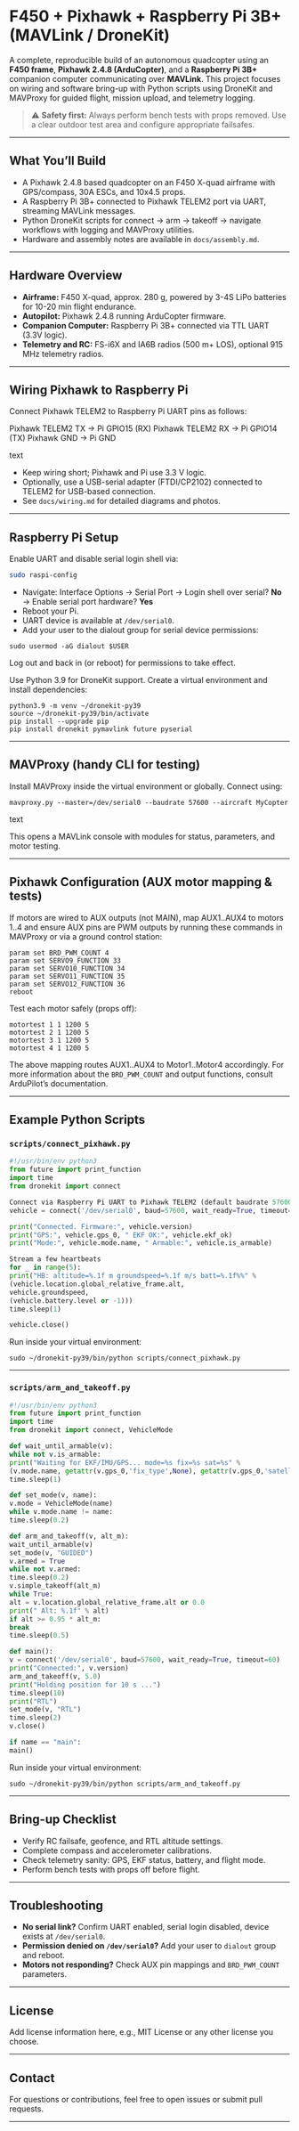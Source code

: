 # F450 + Pixhawk + Raspberry Pi 3B+ (MAVLink / DroneKit)

A complete, reproducible build of an autonomous quadcopter using an **F450 frame**, **Pixhawk 2.4.8 (ArduCopter)**, and a **Raspberry Pi 3B+** companion computer communicating over **MAVLink**. This project focuses on wiring and software bring-up with Python scripts using DroneKit and MAVProxy for guided flight, mission upload, and telemetry logging.

> ⚠️ **Safety first:** Always perform bench tests with props removed. Use a clear outdoor test area and configure appropriate failsafes.

---

## What You’ll Build

- A Pixhawk 2.4.8 based quadcopter on an F450 X-quad airframe with GPS/compass, 30A ESCs, and 10x4.5 props.
- A Raspberry Pi 3B+ connected to Pixhawk TELEM2 port via UART, streaming MAVLink messages.
- Python DroneKit scripts for connect → arm → takeoff → navigate workflows with logging and MAVProxy utilities.
- Hardware and assembly notes are available in `docs/assembly.md`.

---

## Hardware Overview

- **Airframe:** F450 X-quad, approx. 280 g, powered by 3-4S LiPo batteries for 10-20 min flight endurance.
- **Autopilot:** Pixhawk 2.4.8 running ArduCopter firmware.
- **Companion Computer:** Raspberry Pi 3B+ connected via TTL UART (3.3V logic).
- **Telemetry and RC:** FS-i6X and IA6B radios (500 m+ LOS), optional 915 MHz telemetry radios.

---

## Wiring Pixhawk to Raspberry Pi

Connect Pixhawk TELEM2 to Raspberry Pi UART pins as follows:

Pixhawk TELEM2 TX → Pi GPIO15 (RX)
Pixhawk TELEM2 RX → Pi GPIO14 (TX)
Pixhawk GND → Pi GND

text

- Keep wiring short; Pixhawk and Pi use 3.3 V logic.
- Optionally, use a USB-serial adapter (FTDI/CP2102) connected to TELEM2 for USB-based connection.
- See `docs/wiring.md` for detailed diagrams and photos.

---

## Raspberry Pi Setup

Enable UART and disable serial login shell via:
```bash
sudo raspi-config
```

- Navigate: Interface Options → Serial Port → Login shell over serial? **No** → Enable serial port hardware? **Yes**
- Reboot your Pi.
- UART device is available at `/dev/serial0`.
- Add your user to the dialout group for serial device permissions:
```
sudo usermod -aG dialout $USER
```

Log out and back in (or reboot) for permissions to take effect.

Use Python 3.9 for DroneKit support. Create a virtual environment and install dependencies:
```
python3.9 -m venv ~/dronekit-py39
source ~/dronekit-py39/bin/activate
pip install --upgrade pip
pip install dronekit pymavlink future pyserial
```

---

## MAVProxy (handy CLI for testing)

Install MAVProxy inside the virtual environment or globally. Connect using:
```
mavproxy.py --master=/dev/serial0 --baudrate 57600 --aircraft MyCopter
```
text

This opens a MAVLink console with modules for status, parameters, and motor testing.

---

## Pixhawk Configuration (AUX motor mapping & tests)

If motors are wired to AUX outputs (not MAIN), map AUX1..AUX4 to motors 1..4 and ensure AUX pins are PWM outputs by running these commands in MAVProxy or via a ground control station:
```
param set BRD_PWM_COUNT 4
param set SERVO9_FUNCTION 33
param set SERVO10_FUNCTION 34
param set SERVO11_FUNCTION 35
param set SERVO12_FUNCTION 36
reboot
```

Test each motor safely (props off):
```
motortest 1 1 1200 5
motortest 2 1 1200 5
motortest 3 1 1200 5
motortest 4 1 1200 5
```

The above mapping routes AUX1..AUX4 to Motor1..Motor4 accordingly. For more information about the `BRD_PWM_COUNT` and output functions, consult ArduPilot’s documentation.

---

## Example Python Scripts

### `scripts/connect_pixhawk.py`
```python
#!/usr/bin/env python3
from future import print_function
import time
from dronekit import connect

Connect via Raspberry Pi UART to Pixhawk TELEM2 (default baudrate 57600)
vehicle = connect('/dev/serial0', baud=57600, wait_ready=True, timeout=60)

print("Connected. Firmware:", vehicle.version)
print("GPS:", vehicle.gps_0, " EKF OK:", vehicle.ekf_ok)
print("Mode:", vehicle.mode.name, " Armable:", vehicle.is_armable)

Stream a few heartbeats
for _ in range(5):
print("HB: altitude=%.1f m groundspeed=%.1f m/s batt=%.1f%%" %
(vehicle.location.global_relative_frame.alt,
vehicle.groundspeed,
(vehicle.battery.level or -1)))
time.sleep(1)

vehicle.close()
```

Run inside your virtual environment:
```
sudo ~/dronekit-py39/bin/python scripts/connect_pixhawk.py
```

---

### `scripts/arm_and_takeoff.py`
```python
#!/usr/bin/env python3
from future import print_function
import time
from dronekit import connect, VehicleMode

def wait_until_armable(v):
while not v.is_armable:
print("Waiting for EKF/IMU/GPS... mode=%s fix=%s sat=%s" %
(v.mode.name, getattr(v.gps_0,'fix_type',None), getattr(v.gps_0,'satellites_visible',None)))
time.sleep(1)

def set_mode(v, name):
v.mode = VehicleMode(name)
while v.mode.name != name:
time.sleep(0.2)

def arm_and_takeoff(v, alt_m):
wait_until_armable(v)
set_mode(v, "GUIDED")
v.armed = True
while not v.armed:
time.sleep(0.2)
v.simple_takeoff(alt_m)
while True:
alt = v.location.global_relative_frame.alt or 0.0
print(" Alt: %.1f" % alt)
if alt >= 0.95 * alt_m:
break
time.sleep(0.5)

def main():
v = connect('/dev/serial0', baud=57600, wait_ready=True, timeout=60)
print("Connected:", v.version)
arm_and_takeoff(v, 5.0)
print("Holding position for 10 s ...")
time.sleep(10)
print("RTL")
set_mode(v, "RTL")
time.sleep(2)
v.close()

if name == "main":
main()
```

Run inside your virtual environment:
```
sudo ~/dronekit-py39/bin/python scripts/arm_and_takeoff.py
```
---

## Bring-up Checklist

- Verify RC failsafe, geofence, and RTL altitude settings.
- Complete compass and accelerometer calibrations.
- Check telemetry sanity: GPS, EKF status, battery, and flight mode.
- Perform bench tests with props off before flight.

---

## Troubleshooting

- **No serial link?** Confirm UART enabled, serial login disabled, device exists at `/dev/serial0`.
- **Permission denied on `/dev/serial0`?** Add your user to `dialout` group and reboot.
- **Motors not responding?** Check AUX pin mappings and `BRD_PWM_COUNT` parameters.

---

## License

Add license information here, e.g., MIT License or any other license you choose.

---

## Contact

For questions or contributions, feel free to open issues or submit pull requests.

---
